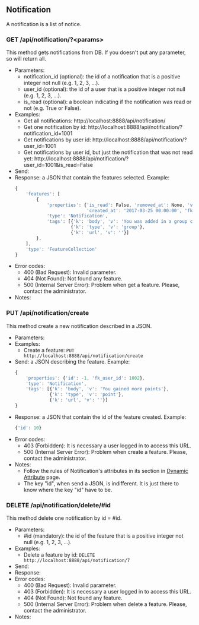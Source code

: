 ## Notification

A notification is a list of notice.


### GET /api/notification/?\<params>

This method gets notifications from DB. If you doesn't put any parameter, so will return all.
- Parameters:
    - notification_id (optional): the id of a notification that is a positive integer not null (e.g. 1, 2, 3, ...).
    - user_id (optional): the id of a user that is a positive integer not null (e.g. 1, 2, 3, ...).
    - is_read (optional): a boolean indicating if the notification was read or not (e.g. True or False).
- Examples:
     - Get all notifications: http://localhost:8888/api/notification/
     - Get one notification by id: http://localhost:8888/api/notification/?notification_id=1001
     - Get notifications by user id: http://localhost:8888/api/notification/?user_id=1001
     - Get notifications by user id, but just the notification that was not read yet: http://localhost:8888/api/notification/?user_id=1001&is_read=False
- Send:
- Response: a JSON that contain the features selected. Example:
    ```javascript
    {
        'features': [
            {
                'properties': {'is_read': False, 'removed_at': None, 'visible': True, 'id': 1002,
                               'created_at': '2017-03-25 00:00:00', 'fk_user_id': 1001},
                'type': 'Notification',
                'tags': [{'k': 'body', 'v': 'You was added in a group called X'},
                         {'k': 'type', 'v': 'group'},
                         {'k': 'url', 'v': ''}]
            },
        ],
        'type': 'FeatureCollection'
    }
    ```
- Error codes:
    - 400 (Bad Request): Invalid parameter.
    - 404 (Not Found): Not found any feature.
    - 500 (Internal Server Error): Problem when get a feature. Please, contact the administrator.
- Notes:


### PUT /api/notification/create

This method create a new notification described in a JSON.
- Parameters:
- Examples:
     - Create a feature: ```PUT http://localhost:8888/api/notification/create```
- Send: a JSON describing the feature. Example:
    ```javascript
    {
        'properties': {'id': -1, 'fk_user_id': 1002},
        'type': 'Notification',
        'tags': [{'k': 'body', 'v': 'You gained more points'},
                 {'k': 'type', 'v': 'point'},
                 {'k': 'url', 'v': ''}]
    }
    ```
- Response: a JSON that contain the id of the feature created. Example:
    ```javascript
    {'id': 10}
    ```
- Error codes:
    - 403 (Forbidden): It is necessary a user logged in to access this URL.
    - 500 (Internal Server Error): Problem when create a feature. Please, contact the administrator.
- Notes:
    - Follow the rules of Notification's attributes in its section in [Dynamic Attribute](dynamic_attribute.md) page.
    - The key "id", when send a JSON, is indifferent. It is just there to know where the key "id" have to be.


<!-- PUT /api/notification/update -->


### DELETE /api/notification/delete/#id

This method delete one notification by id = #id.
- Parameters:
    - #id (mandatory): the id of the feature that is a positive integer not null (e.g. 1, 2, 3, ...).
- Examples:
     - Delete a feature by id: ```DELETE http://localhost:8888/api/notification/7```
- Send:
- Response:
- Error codes:
    - 400 (Bad Request): Invalid parameter.
    - 403 (Forbidden): It is necessary a user logged in to access this URL.
    - 404 (Not Found): Not found any feature.
    - 500 (Internal Server Error): Problem when delete a feature. Please, contact the administrator.
- Notes:
